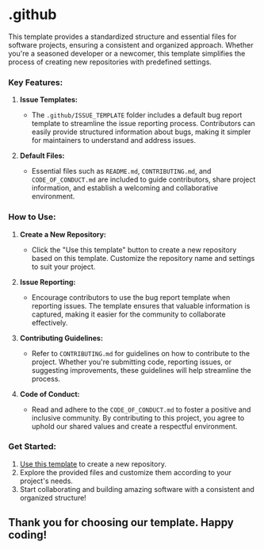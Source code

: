 # .github
This template provides a standardized structure and essential files for software projects, ensuring a consistent and organized approach. Whether you're a seasoned developer or a newcomer, this template simplifies the process of creating new repositories with predefined settings.

### Key Features:

1. **Issue Templates:**
   - The `.github/ISSUE_TEMPLATE` folder includes a default bug report template to streamline the issue reporting process. Contributors can easily provide structured information about bugs, making it simpler for maintainers to understand and address issues.

2. **Default Files:**
   - Essential files such as `README.md`, `CONTRIBUTING.md`, and `CODE_OF_CONDUCT.md` are included to guide contributors, share project information, and establish a welcoming and collaborative environment.

### How to Use:

1. **Create a New Repository:**
   - Click the "Use this template" button to create a new repository based on this template. Customize the repository name and settings to suit your project.

2. **Issue Reporting:**
   - Encourage contributors to use the bug report template when reporting issues. The template ensures that valuable information is captured, making it easier for the community to collaborate effectively.

3. **Contributing Guidelines:**
   - Refer to `CONTRIBUTING.md` for guidelines on how to contribute to the project. Whether you're submitting code, reporting issues, or suggesting improvements, these guidelines will help streamline the process.

4. **Code of Conduct:**
   - Read and adhere to the `CODE_OF_CONDUCT.md` to foster a positive and inclusive community. By contributing to this project, you agree to uphold our shared values and create a respectful environment.

### Get Started:
1. [Use this template](link_to_use_template) to create a new repository.
2. Explore the provided files and customize them according to your project's needs.
3. Start collaborating and building amazing software with a consistent and organized structure!

Thank you for choosing our template. Happy coding!
---
